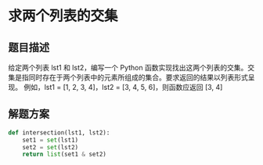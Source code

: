 

# 求两个列表的交集


## 题目描述
给定两个列表 lst1 和 lst2，编写一个 Python 函数实现找出这两个列表的交集。交集是指同时存在于两个列表中的元素所组成的集合。要求返回的结果以列表形式呈现。
例如，lst1 = [1, 2, 3, 4]，lst2 = [3, 4, 5, 6]，则函数应返回 [3, 4]


## 解题方案

```python
def intersection(lst1, lst2):
    set1 = set(lst1)
    set2 = set(lst2)
    return list(set1 & set2)
```